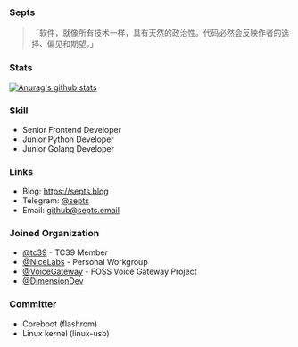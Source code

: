 ### Septs

>「软件，就像所有技术一样，具有天然的政治性。代码必然会反映作者的选择、偏见和期望。」

### Stats
[![Anurag's github stats](https://github-readme-stats.vercel.app/api?username=septs)](https://github.com/anuraghazra/github-readme-stats)

### Skill

- Senior Frontend Developer
- Junior Python Developer
- Junior Golang Developer

### Links

- Blog: https://septs.blog
- Telegram: [@septs](http://t.me/septs)
- Email: [github@septs.email](mailto:github@septs.email)

### Joined Organization

- [@tc39](https://github.com/tc39) - TC39 Member
- [@NiceLabs](https://github.com/NiceLabs) - Personal Workgroup
- [@VoiceGateway](https://github.com/VoiceGateway) - FOSS Voice Gateway Project
- [@DimensionDev](https://github.com/DimensionDev)

### Committer

- Coreboot (flashrom)
- Linux kernel (linux-usb)
